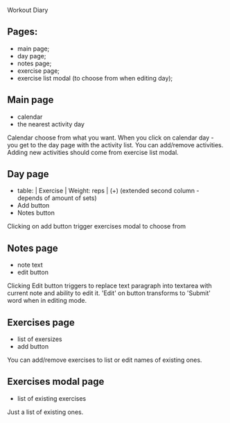 Workout Diary

## Pages:
 - main page;
 - day page;
 - notes page;
 - exercise page;
 - exercise list modal (to choose from when editing day);

## Main page
- calendar
- the nearest activity day

Calendar choose from what you want.
When you click on calendar day - you get to the day page with the activity list.
You can add/remove activities. Adding new activities should come from exercise list modal.

## Day page
- table:
| Exercise      | Weight: reps  | (+)
(extended second column - depends of amount of sets)
- Add button
- Notes button


Clicking on add button trigger exercises modal to choose from


## Notes page
- note text
- edit button

Clicking Edit button triggers to replace text paragraph into textarea with current note and ability to edit it.
'Edit' on button transforms to 'Submit' word when in editing mode.

## Exercises page
- list of exersizes
- add button

You can add/remove exercises to list or edit names of existing ones.

## Exercises modal page
- list of existing exercises

Just a list of existing ones.

